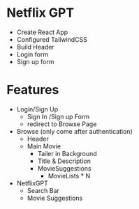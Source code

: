 # Netflix GPT

- Create React App
- Configured TailwindCSS
- Build Header
- Login form
- Sign up form

# Features

- Login/Sign Up
  - Sign In /Sign up Form
  - redirect to Browse Page
- Browse (only come after authentication)
  - Header
  - Main Movie
    - Tailer in Background
    - Title & Description
    - MovieSuggestions
      - MovieLists \* N
- NetflixGPT
  - Search Bar
  - Movie Suggestions
